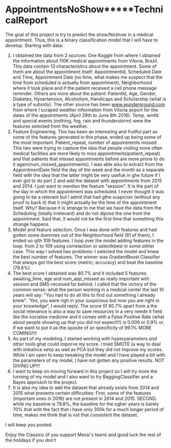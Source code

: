 # AppointmentsNoShow*****TechnicalReport

The goal of this project is try to predict the show/Noshow in a medical appointment. Thus, this is a binary classification model that I will have to develop. Starting with data:

1. I obtained the data from 2 sources: One Kaggle from where I obtained the information about 110K medical appointments from Vitoria, Brazil. This data contain 13 characteristics about the appointment. Some of them are about the appointment itself: AppointmentId, Scheduled Date and Time, Appointment Date (no time, what makes me suspect that the time from scheduled is actually from appointment), Neighborhood where it took place and if the patient received a cell phone message reminder. Others are more about the patient: PatientId, Age, Gender, Diabetes, Hyoertension, Alcoholism, Handicaps and Scholarship (what is a type of subsidy).
The other source has been www.wunderground.com from where I scraped weather information from Vitoria airport for the dates of the appointments (April 29th to June 8th 2016). Temp, winfd and special events (nothing, fog, rain and thunderstorm) were the features selected from the weather.
2. Feature Engineering. This has been an interesting and fruitful part as some of the features generated in this phase, ended up being some of the most important.
Patient_repeat, number of appointments missed. This two were trying to capture the idea that people visiting more often medical facilities are more likely to miss appointments(patient_repeat) and that patients that missed appointments before are more prone to do it again(num_missed_appointments).
I was able also to extract from the AppointmentDate field the day of the week and the month as a separate field with the idea that the latter might be very usefuk in ghe future if I ever got to do part 2 and add the dataset with appointments from 2015 and 2014. I just want to mention the feature "session". It is the part of the day in which the appointment was scheduled. I never thought it was going to be a relevant but I admit that had gthe suspicion (without any proof to back it) that it might actually be the time of the appointment itself. Why? Because it is strange to me that we have the data from the Scheduling (totally irrelevant) and do not dipose the one from the appointment. Said that, it would not be the first time that something this strange happens.
3. Model and feature selection. Once I was done with features and had gotten some dummies out of the Neighborhood field (81 of them), I ended uo qith 109  features. I loop over the model adding features in the loop: from 2 to 109 using correlaction or selectkbest in some otther case. This way I solved two problems: I selected the model and knew the best number of features. The winner was GradientBoost Classifier that always got the best score (metric; accuracy) and beat the baseline (79.8%).
4. The best score I obtained was 80.7% and it included 5 features: awaiting_time, age and num_app_missed as really important with session and SMS-received far behind. I called that the victory of the common sense: what the person working in a medical center the last 10 years will say: "You had to do all this to find out something I already knew". 'Yes, you were righ in your suspicious but now you are right in your knowledge", I would reply.
The score 0f 80.7% apart from a the social relevance is also a way to save resources in a very neede it field like the socialise medicine and it comes  with a False Positive Rate (what about people showing up that you did not expect!!!) is 0.009 or 0.9% or, if we want to put it as the oposite of an specificity of 99.1%
MORE COMING!!!!
5. As part of my modeling, I started working with hyperparameters and other tools ghat could imporve my score. I tried SMOTE (a way to deal with imbalnce sets) as well as PCA but they did not improve my scores. While I am open to keep tweaking the model and I have played a bit with the parameters of my model, I have not gotten any positive results.
NOT GIVING UP!!!
6. I want to keep on moving forward in this project so I will try more the tunning of my model and I also want to try BaggingClassifier and a Bayes approach to the project.
7. It is also my idea to add the dataset that already exists from 2014 and 2015 what presents certain difficulties: First, some of the features (important ones in 2016) are not present in 2014 and 2015. SECOND. while my baseline is 79.8%, the baseline for the ogher years is barely 70% that with the fact thet i have only 300k for a much longer period of time, makes me think that is not that consistent the dataset.

I will keep you posted.

Enjoy the Classico (if you support Messi's team) and good luck the rest of the holidays if you don't 

